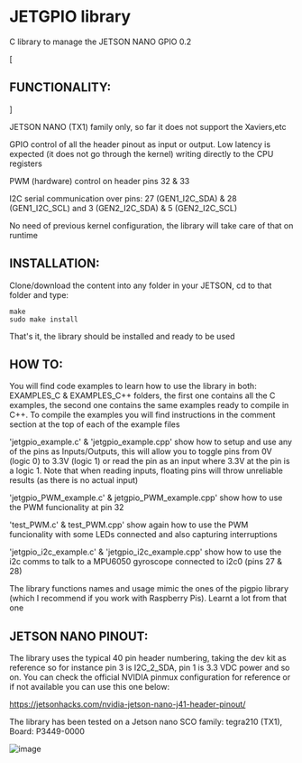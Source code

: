 # JETGPIO library

C library to manage the JETSON NANO GPIO 0.2

[<h2 align="left">FUNCTIONALITY:</h2>]

JETSON NANO (TX1) family only, so far it does not support the Xaviers,etc

GPIO control of all the header pinout as input or output. Low latency is expected (it does not go through the kernel) writing directly to the CPU registers

PWM (hardware) control on header pins 32 & 33 

I2C serial communication over pins: 27 (GEN1_I2C_SDA) & 28 (GEN1_I2C_SCL)  and 3 (GEN2_I2C_SDA) & 5 (GEN2_I2C_SCL)
  
No need of previous kernel configuration, the library will take care of that on runtime
  
  
<h2 align="left">INSTALLATION:</h2>
 
Clone/download the content into any folder in your JETSON, cd to that folder and type:
  
    make                                                     
    sudo make install                                             
  
That's it, the library should be installed and ready to be used
  
<h2 align="left">HOW TO:</h2> 
 
You will find code examples to learn how to use the library in both: EXAMPLES_C & EXAMPLES_C++ folders, the first one contains all the C examples, the second one contains the same examples ready to compile in C++. To compile the examples you will find instructions in the comment section at the top of each of the example files

'jetgpio_example.c' & 'jetgpio_example.cpp' show how to setup and use any of the pins as Inputs/Outputs, this will allow you to toggle pins from 0V (logic 0) to 3.3V (logic 1) or read the pin as an input where 3.3V at the pin is a logic 1. Note that when reading inputs, floating pins will throw unreliable results (as there is no actual input)

'jetgpio_PWM_example.c' & jetgpio_PWM_example.cpp' show how to use the PWM funcionality at pin 32

'test_PWM.c' & test_PWM.cpp' show again how to use the PWM funcionality with some LEDs connected and also capturing interruptions

'jetgpio_i2c_example.c' & 'jetgpio_i2c_example.cpp' show how to use the i2c comms to talk to a MPU6050 gyroscope connected to i2c0 (pins 27 & 28)

The library functions names and usage mimic the ones of the pigpio library (which I recommend if you work with Raspberry Pis). Learnt a lot from that one
    
<h2 align="left">JETSON NANO PINOUT:</h2>

The library uses the typical 40 pin header numbering, taking the dev kit as reference so for instance pin 3 is I2C_2_SDA, pin 1 is 3.3 VDC power and so on. You can check the official NVIDIA pinmux configuration for reference or if not available you can use this one below:

https://jetsonhacks.com/nvidia-jetson-nano-j41-header-pinout/

The library has been tested on a Jetson nano SCO family: tegra210 (TX1), Board: P3449-0000


![image](https://user-images.githubusercontent.com/47650457/164944765-998ca31c-d72c-4d2b-8cbc-7bea594ce8d5.png)








